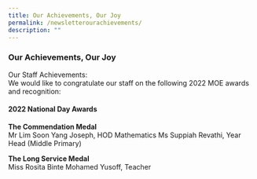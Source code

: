 ```yaml
---
title: Our Achievements, Our Joy
permalink: /newsletterourachievements/
description: ""
---
```

### Our Achievements, Our Joy

Our Staff Achievements:<br>
We would like to congratulate our staff on the following 2022 MOE awards and recognition:

#### 2022 National Day Awards

<b>The Commendation Medal</b><br>
Mr Lim Soon Yang Joseph, HOD Mathematics
Ms Suppiah Revathi, Year Head (Middle Primary)

<b>The Long Service Medal</b><br>
Miss Rosita Binte Mohamed Yusoff, Teacher